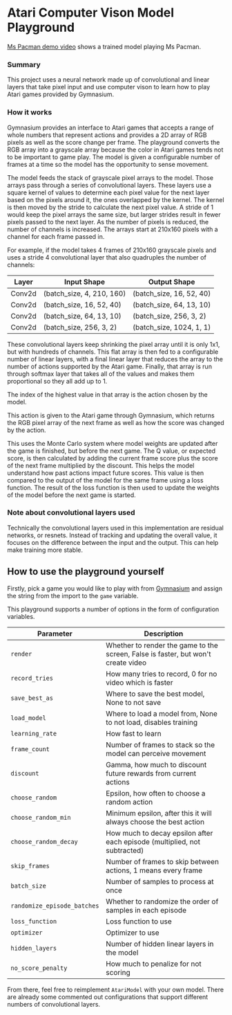 # Atari Computer Vison Model Playground
[Ms Pacman demo video](http://youtube.com) shows a trained model playing Ms Pacman.

### Summary

This project uses a neural network made up of convolutional and linear layers that take pixel input and use computer vison to learn how to play Atari games provided by Gymnasium. 

### How it works

Gymnasium provides an interface to Atari games that accepts a range of whole numbers that represent actions and provides a 2D array of RGB pixels as well as the score change per frame. The playground converts the RGB array into a grayscale array because the color in Atari games tends not to be important to game play. The model is given a configurable number of frames at a time so the model has the opportunity to sense movement. 

The model feeds the stack of grayscale pixel arrays to the model. Those arrays pass through a series of convolutional layers. These layers use a square kernel of values to determine each pixel value for the next layer based on the pixels around it, the ones overlapped by the kernel. The kernel is then moved by the stride to calculate the next pixel value. A stride of 1 would keep the pixel arrays the same size, but larger strides result in fewer pixels passed to the next layer. As the number of pixels is reduced, the number of channels is increased. The arrays start at 210x160 pixels with a channel for each frame passed in. 

For example, if the model takes 4 frames of 210x160 grayscale pixels and uses a stride 4 convolutional layer that also quadruples the number of channels:

| Layer | Input Shape | Output Shape |
| --- | --- | --- |
| Conv2d | (batch_size, 4, 210, 160) | (batch_size, 16, 52, 40) |
| Conv2d | (batch_size, 16, 52, 40) | (batch_size, 64, 13, 10) |
| Conv2d | (batch_size, 64, 13, 10) | (batch_size, 256, 3, 2) |
| Conv2d | (batch_size, 256, 3, 2) | (batch_size, 1024, 1, 1) |

These convolutional layers keep shrinking the pixel array until it is only 1x1, but with hundreds of channels. This flat array is then fed to a configurable number of linear layers, with a final linear layer that reduces the array to the number of actions supported by the Atari game. Finally, that array is run through softmax layer that takes all of the values and makes them proportional so they all add up to 1. 

The index of the highest value in that array is the action chosen by the model.

This action is given to the Atari game through Gymnasium, which returns the RGB pixel array of the next frame as well as how the score was changed by the action. 

This uses the Monte Carlo system where model weights are updated after the game is finished, but before the next game. The Q value, or expected score, is then calculated by adding the current frame score plus the score of the next frame multiplied by the discount. This helps the model understand how past actions impact future scores. This value is then compared to the output of the model for the same frame using a loss function. The result of the loss function is then used to update the weights of the model before the next game is started.

### Note about convolutional layers used
Technically the convolutional layers used in this implementation are residual networks, or resnets. Instead of tracking and updating the overall value, it focuses on the difference between the input and the output. This can help make training more stable.

## How to use the playground yourself
Firstly, pick a game you would like to play with from [Gymnasium](https://gymnasium.farama.org/environments/atari/complete_list/) and assign the string from the import to the `game` variable. 

This playground supports a number of options in the form of configuration variables. 

| Parameter | Description |
| --- | --- |
| `render` | Whether to render the game to the screen, False is faster, but won't create video |
| `record_tries` | How many tries to record, 0 for no video which is faster |
| `save_best_as` | Where to save the best model, None to not save |
| `load_model` | Where to load a model from, None to not load, disables training |
| `learning_rate` | How fast to learn |
| `frame_count` | Number of frames to stack so the model can perceive movement |
| `discount` | Gamma, how much to discount future rewards from current actions |
| `choose_random` | Epsilon, how often to choose a random action |
| `choose_random_min` | Minimum epsilon, after this it will always choose the best action |
| `choose_random_decay` | How much to decay epsilon after each episode (multiplied, not subtracted) |
| `skip_frames` | Number of frames to skip between actions, 1 means every frame |
| `batch_size` | Number of samples to process at once |
| `randomize_episode_batches` | Whether to randomize the order of samples in each episode |
| `loss_function` | Loss function to use |
| `optimizer` | Optimizer to use |
| `hidden_layers` | Number of hidden linear layers in the model |
| `no_score_penalty` | How much to penalize for not scoring |

From there, feel free to reimplement `AtariModel` with your own model. There are already some commented out configurations that support different numbers of convolutional layers.

